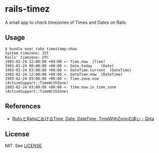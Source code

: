 # rails-timez
A small app to check timezones of Times and Dates on Rails

## Usage

```
$ bundle exec rake timestamp:show
System timezone: JST
Rails' timezone: UTC
1993-02-24 12:00:00 +09:00 <- Time.now	(Time)
1993-02-24 00:00:00 +00:00 <- Date.today	(Date)
1993-02-24 03:00:00 +00:00 <- DateTime.current	(DateTime)
1993-02-24 12:00:00 +09:00 <- DateTime.now	(DateTime)
1993-02-24 03:00:00 +00:00 <- Time.zone.now	(ActiveSupport::TimeWithZone)
1993-02-24 03:00:00 +00:00 <- Time.now.in_time_zone	(ActiveSupport::TimeWithZone)
```

## References
- [RubyとRailsにおけるTime, Date, DateTime, TimeWithZoneの違い - Qiita](http://qiita.com/jnchito/items/cae89ee43c30f5d6fa2c)

## License
MIT. See [LICENSE](LICENSE)
